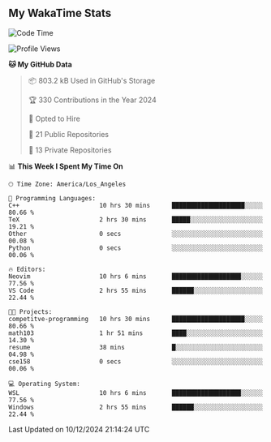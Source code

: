 ## My WakaTime Stats
<!--START_SECTION:waka-->
![Code Time](http://img.shields.io/badge/Code%20Time-196%20hrs%2057%20mins-blue)

![Profile Views](http://img.shields.io/badge/Profile%20Views-0-blue)

**🐱 My GitHub Data** 

> 📦 803.2 kB Used in GitHub's Storage 
 > 
> 🏆 330 Contributions in the Year 2024
 > 
> 💼 Opted to Hire
 > 
> 📜 21 Public Repositories 
 > 
> 🔑 13 Private Repositories 
 > 
📊 **This Week I Spent My Time On** 

```text
🕑︎ Time Zone: America/Los_Angeles

💬 Programming Languages: 
C++                      10 hrs 30 mins      ████████████████████░░░░░   80.66 % 
TeX                      2 hrs 30 mins       █████░░░░░░░░░░░░░░░░░░░░   19.21 % 
Other                    0 secs              ░░░░░░░░░░░░░░░░░░░░░░░░░   00.08 % 
Python                   0 secs              ░░░░░░░░░░░░░░░░░░░░░░░░░   00.06 % 

🔥 Editors: 
Neovim                   10 hrs 6 mins       ███████████████████░░░░░░   77.56 % 
VS Code                  2 hrs 55 mins       ██████░░░░░░░░░░░░░░░░░░░   22.44 % 

🐱‍💻 Projects: 
competitve-programming   10 hrs 30 mins      ████████████████████░░░░░   80.66 % 
math103                  1 hr 51 mins        ████░░░░░░░░░░░░░░░░░░░░░   14.30 % 
resume                   38 mins             █░░░░░░░░░░░░░░░░░░░░░░░░   04.98 % 
cse158                   0 secs              ░░░░░░░░░░░░░░░░░░░░░░░░░   00.06 % 

💻 Operating System: 
WSL                      10 hrs 6 mins       ███████████████████░░░░░░   77.56 % 
Windows                  2 hrs 55 mins       ██████░░░░░░░░░░░░░░░░░░░   22.44 % 
```


 Last Updated on 10/12/2024 21:14:24 UTC
<!--END_SECTION:waka-->

